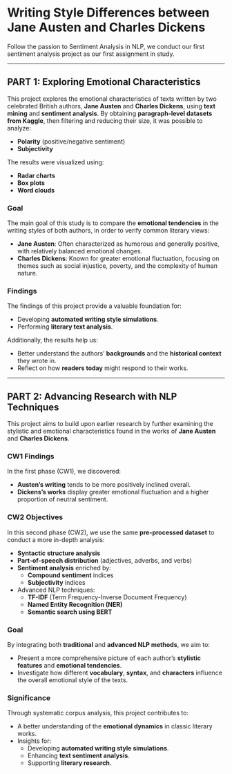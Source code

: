 # Writing Style Differences between Jane Austen and Charles Dickens

Follow the passion to Sentiment Analysis in NLP, we conduct our first sentiment analysis project as our first assignment in study.

---

## PART 1: Exploring Emotional Characteristics

This project explores the emotional characteristics of texts written by two celebrated British authors, **Jane Austen** and **Charles Dickens**, using **text mining** and **sentiment analysis**. By obtaining **paragraph-level datasets from Kaggle**, then filtering and reducing their size, it was possible to analyze:
- **Polarity** (positive/negative sentiment)
- **Subjectivity**

The results were visualized using:
- **Radar charts**
- **Box plots**
- **Word clouds**

### Goal
The main goal of this study is to compare the **emotional tendencies** in the writing styles of both authors, in order to verify common literary views:
- **Jane Austen**: Often characterized as humorous and generally positive, with relatively balanced emotional changes.
- **Charles Dickens**: Known for greater emotional fluctuation, focusing on themes such as social injustice, poverty, and the complexity of human nature.

### Findings
The findings of this project provide a valuable foundation for:
- Developing **automated writing style simulations**.
- Performing **literary text analysis**.

Additionally, the results help us:
- Better understand the authors’ **backgrounds** and the **historical context** they wrote in.
- Reflect on how **readers today** might respond to their works.

---

## PART 2: Advancing Research with NLP Techniques

This project aims to build upon earlier research by further examining the stylistic and emotional characteristics found in the works of **Jane Austen** and **Charles Dickens**.

### CW1 Findings
In the first phase (CW1), we discovered:
- **Austen’s writing** tends to be more positively inclined overall.
- **Dickens’s works** display greater emotional fluctuation and a higher proportion of neutral sentiment.

### CW2 Objectives
In this second phase (CW2), we use the same **pre-processed dataset** to conduct a more in-depth analysis:
- **Syntactic structure analysis**
- **Part-of-speech distribution** (adjectives, adverbs, and verbs)
- **Sentiment analysis** enriched by:
  - **Compound sentiment** indices
  - **Subjectivity** indices
- Advanced NLP techniques:
  - **TF-IDF** (Term Frequency-Inverse Document Frequency)
  - **Named Entity Recognition (NER)**
  - **Semantic search using BERT**

### Goal
By integrating both **traditional** and **advanced NLP methods**, we aim to:
- Present a more comprehensive picture of each author’s **stylistic features** and **emotional tendencies**.
- Investigate how different **vocabulary**, **syntax**, and **characters** influence the overall emotional style of the texts.

### Significance
Through systematic corpus analysis, this project contributes to:
- A better understanding of the **emotional dynamics** in classic literary works.
- Insights for:
  - Developing **automated writing style simulations**.
  - Enhancing **text sentiment analysis**.
  - Supporting **literary research**.
